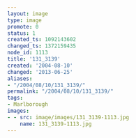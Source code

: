 ```yaml
---
layout: image
type: image
promote: 0
status: 1
created_ts: 1092143602
changed_ts: 1372159435
node_id: 1113
title: '131_3139'
created: '2004-08-10'
changed: '2013-06-25'
aliases:
- "/2004/08/10/131_3139/"
permalink: "/2004/08/10/131_3139/"
tags:
- Marlborough
images:
- - src: image/images/131_3139-1113.jpg
    name: 131_3139-1113.jpg
---
```


